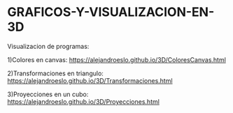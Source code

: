 # GRAFICOS-Y-VISUALIZACION-EN-3D
Visualizacion de programas:

1)Colores en canvas: 
https://alejandroeslo.github.io/3D/ColoresCanvas.html

2)Transformaciones en triangulo: 
https://alejandroeslo.github.io/3D/Transformaciones.html

3)Proyecciones en un cubo: 
https://alejandroeslo.github.io/3D/Proyecciones.html
